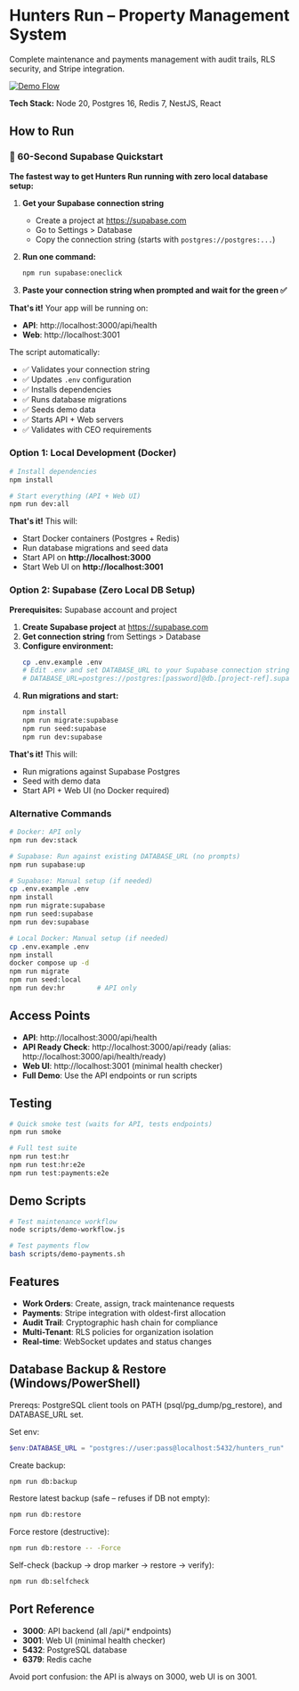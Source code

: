 # Hunters Run – Property Management System

Complete maintenance and payments management with audit trails, RLS security, and Stripe integration.

[![Demo Flow](https://img.shields.io/badge/📺_Demo_Flow-Available-brightgreen?style=for-the-badge)](docs/demo.md)

**Tech Stack:** Node 20, Postgres 16, Redis 7, NestJS, React

## How to Run

### 🚀 60-Second Supabase Quickstart

**The fastest way to get Hunters Run running with zero local database setup:**

1. **Get your Supabase connection string**
   - Create a project at https://supabase.com
   - Go to Settings > Database
   - Copy the connection string (starts with `postgres://postgres:...`)

2. **Run one command:**
   ```bash
   npm run supabase:oneclick
   ```
   
3. **Paste your connection string when prompted and wait for the green ✅**

**That's it!** Your app will be running on:
- **API**: http://localhost:3000/api/health  
- **Web**: http://localhost:3001

The script automatically:
- ✅ Validates your connection string
- ✅ Updates `.env` configuration  
- ✅ Installs dependencies
- ✅ Runs database migrations
- ✅ Seeds demo data
- ✅ Starts API + Web servers
- ✅ Validates with CEO requirements

### Option 1: Local Development (Docker)

```bash
# Install dependencies
npm install

# Start everything (API + Web UI)
npm run dev:all
```

**That's it!** This will:
- Start Docker containers (Postgres + Redis)
- Run database migrations and seed data
- Start API on **http://localhost:3000**
- Start Web UI on **http://localhost:3001**

### Option 2: Supabase (Zero Local DB Setup)

**Prerequisites:** Supabase account and project

1. **Create Supabase project** at https://supabase.com
2. **Get connection string** from Settings > Database
3. **Configure environment:**
   ```bash
   cp .env.example .env
   # Edit .env and set DATABASE_URL to your Supabase connection string:
   # DATABASE_URL=postgres://postgres:[password]@db.[project-ref].supabase.co:5432/postgres?sslmode=require
   ```
4. **Run migrations and start:**
   ```bash
   npm install
   npm run migrate:supabase
   npm run seed:supabase
   npm run dev:supabase
   ```

**That's it!** This will:
- Run migrations against Supabase Postgres
- Seed with demo data
- Start API + Web UI (no Docker required)

### Alternative Commands

```bash
# Docker: API only
npm run dev:stack

# Supabase: Run against existing DATABASE_URL (no prompts)
npm run supabase:up

# Supabase: Manual setup (if needed)
cp .env.example .env
npm install
npm run migrate:supabase
npm run seed:supabase
npm run dev:supabase

# Local Docker: Manual setup (if needed)
cp .env.example .env
npm install
docker compose up -d
npm run migrate
npm run seed:local
npm run dev:hr        # API only
```


## Access Points

- **API**: http://localhost:3000/api/health
- **API Ready Check**: http://localhost:3000/api/ready (alias: http://localhost:3000/api/health/ready)
- **Web UI**: http://localhost:3001 (minimal health checker)
- **Full Demo**: Use the API endpoints or run scripts

## Testing

```bash
# Quick smoke test (waits for API, tests endpoints)
npm run smoke

# Full test suite
npm run test:hr
npm run test:hr:e2e
npm run test:payments:e2e
```

## Demo Scripts

```bash
# Test maintenance workflow
node scripts/demo-workflow.js

# Test payments flow
bash scripts/demo-payments.sh
```

## Features

- **Work Orders**: Create, assign, track maintenance requests
- **Payments**: Stripe integration with oldest-first allocation
- **Audit Trail**: Cryptographic hash chain for compliance
- **Multi-Tenant**: RLS policies for organization isolation
- **Real-time**: WebSocket updates and status changes

## Database Backup & Restore (Windows/PowerShell)

Prereqs: PostgreSQL client tools on PATH (psql/pg_dump/pg_restore), and DATABASE_URL set.

Set env:
```powershell
$env:DATABASE_URL = "postgres://user:pass@localhost:5432/hunters_run"
```

Create backup:
```bash
npm run db:backup
```

Restore latest backup (safe – refuses if DB not empty):
```bash
npm run db:restore
```

Force restore (destructive):
```bash
npm run db:restore -- -Force
```

Self-check (backup → drop marker → restore → verify):
```bash
npm run db:selfcheck
```

## Port Reference

- **3000**: API backend (all /api/* endpoints)
- **3001**: Web UI (minimal health checker)
- **5432**: PostgreSQL database
- **6379**: Redis cache

Avoid port confusion: the API is always on 3000, web UI is on 3001.